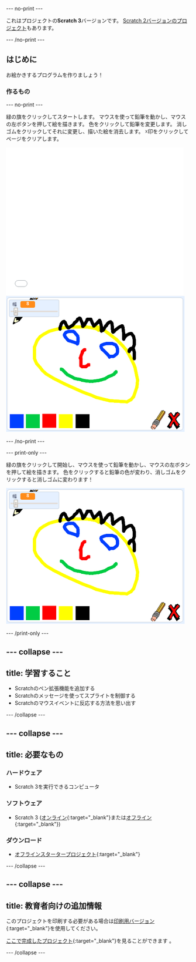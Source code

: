 --- no-print ---

これはプロジェクトの**Scratch 3**バージョンです。 [Scratch 2バージョンのプロジェクト](https://projects.raspberrypi.org/ja-JP/projects/paint-box-scratch2)もあります。

--- /no-print ---

## はじめに

お絵かきするプログラムを作りましょう！

### 作るもの

--- no-print ---

緑の旗をクリックしてスタートします。 マウスを使って鉛筆を動かし、マウスの左ボタンを押して絵を描きます。 色をクリックして鉛筆を変更します。 消しゴムをクリックしてそれに変更し、描いた絵を消去します。 ☓印をクリックしてページをクリアします。

<div class="scratch-preview">
  <iframe allowtransparency="true" width="485" height="402" src="//scratch.mit.edu/projects/embed/380112299/?autostart=false" frameborder="0" scrolling="no"></iframe>
  <img src="images/showcase.png">
</div>

--- /no-print ---

--- print-only ---

緑の旗をクリックして開始し、マウスを使って鉛筆を動かし、マウスの左ボタンを押して絵を描きます。 色をクリックすると鉛筆の色が変わり、消しゴムをクリックすると消しゴムに変わります！

![事例](images/showcase.png)

--- /print-only ---

--- collapse ---
---
title: 学習すること
---

+ Scratchのペン拡張機能を追加する
+ Scratchのメッセージを使ってスプライトを制御する
+ Scratchのマウスイベントに反応する方法を思い出す

--- /collapse ---

--- collapse ---
---
title: 必要なもの
---

### ハードウェア

+ Scratch 3を実行できるコンピュータ

### ソフトウェア

+ Scratch 3 ([オンライン](http://rpf.io/scratchon){:target="_blank"}または[オフライン](http://rpf.io/scratchoff){:target="_blank"})

### ダウンロード

+ [オフラインスタータープロジェクト](http://rpf.io/p/ja-JP/paint-box-go){:target="_blank"}

--- /collapse ---

--- collapse ---
---
title: 教育者向けの追加情報
---

このプロジェクトを印刷する必要がある場合は[印刷用バージョン](https://projects.raspberrypi.org/ja-JP/projects/paint-box/print){:target="_blank"}を使用してください。

[ここで完成したプロジェクト](http://rpf.io/p/ja-JP/paint-box-get){:target="_blank"}を見ることができます 。

--- /collapse ---
